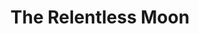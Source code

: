 ---
authors: Mary Robinette Kowal
title: The Relentless Moon
series: Lady Astronaut
series_number: 3
narrators: Mary Robinette Kowal
vibe:
summary:
rating: 👍
finished: 2024-01-25
year: 2024
---